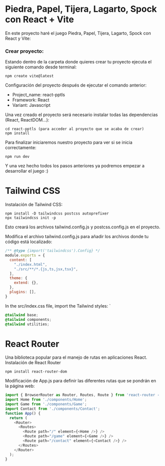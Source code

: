 # Piedra, Papel, Tijera, Lagarto, Spock con React + Vite
En este proyecto haré el juego Piedra, Papel, Tijera, Lagarto, Spock con React y Vite:
### Crear proyecto: 
Estando dentro de la carpeta donde quieres crear tu proyecto ejecuta el siguiente comando desde terminal: 
```
npm create vite@latest
```
Configuración del proyecto después de ejecutar el comando anterior:
- Project_name: react-pptls
- Framework: React
- Variant: Javascript
   
Una vez creado el proyecto será necesario instalar todas las dependencias (React, ReactDOM...):
```
cd react-pptls (para acceder al proyecto que se acaba de crear)
npm install
```

Para finalizar iniciaremos nuestro proyecto para ver si se inicia correctamente: 
```
npm run dev
```
Y una vez hecho todos los pasos anteriores ya podremos empezar a desarrollar el juego :)

# Tailwind CSS
Instalación de Tailwind CSS:
```
npm install -D tailwindcss postcss autoprefixer
npx tailwindcss init -p
```
Esto creará los archivos tailwind.config.js y postcss.config.js en el proyecto.

Modifica el archivo tailwind.config.js para añadir los archivos donde tu código está localizado: 
```js
/** @type {import('tailwindcss').Config} */
module.exports = {
  content: [
    "./index.html",
    "./src/**/*.{js,ts,jsx,tsx}",
  ],
  theme: {
    extend: {},
  },
  plugins: [],
}
```
In the src/index.css file, import the Tailwind styles: `
```css
@tailwind base; 
@tailwind components; 
@tailwind utilities;
```
# React Router
Una biblioteca popular para el manejo de rutas en aplicaciones React.
Instalación de React Router
```
npm install react-router-dom
```
Modificación de App.js para definir las diferentes rutas que se pondrán en la página web:
```js
import { BrowserRouter as Router, Routes, Route } from 'react-router - dom'; 
import Home from './components/Home';
import Game from './components/Game';
import Contact from './components/Contact';
function App() {
  return (
    <Router>
      <Routes>
        <Route path="/" element={<Home />} />
        <Route path="/game" element={<Game />} />
        <Route path="/contact" element={<Contact />} />
      </Routes>
    </Router>
  );
}
```
